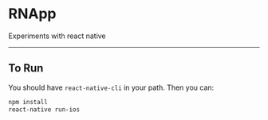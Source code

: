 # RNApp

Experiments with react native

---

## To Run

You should have `react-native-cli` in your path.
Then you can:

```bash
npm install
react-native run-ios
```
